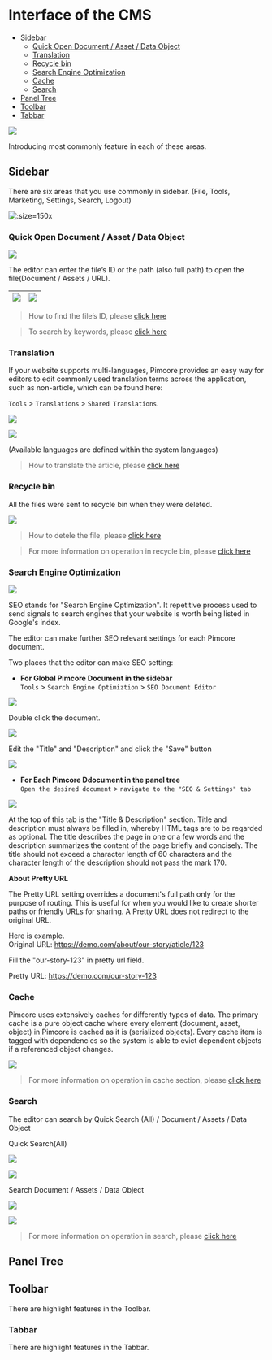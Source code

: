 # Interface of the CMS 

- [Sidebar](#sidebar)
    - [Quick Open Document / Asset / Data Object](#quick-open-document-asset-data-object)
    - [Translation](#translation)
    - [Recycle bin](#recycle-bin)
    - [Search Engine Optimization](#search-engine-optimization)
    - [Cache](#cache)
    - [Search](#search)
- [Panel Tree](#panel-tree)
- [Toolbar](#toolbar)
- [Tabbar](#tabbar)

![](images/b01-1.png)  

Introducing most commonly feature in each of these areas.




## Sidebar

There are six areas that you use commonly in sidebar.
(File, Tools, Marketing, Settings, Search, Logout)


![](images/b02.png ':size=150x')



### Quick Open Document / Asset / Data Object

![](images/b03.png)

The editor can enter the file’s ID or the path (also full path) to open the file(Document / Assets / URL).


| ![](images/b04.png) 	| ![](images/b05.png) 	|
|:-------------------:	|:-------------------:	|

> How to find the file’s ID, please [click here](#LINK_TO)  

> To search by keywords, please [click here](#search)


### Translation

If your website supports multi-languages, Pimcore provides an easy way for editors to edit commonly used translation terms across the application, such as non-article,  which can be found here:  

`Tools` > `Translations` > `Shared Translations`.

![](images/b06.png)

![](images/b07.png)

(Available languages are defined within the system languages)

> How to translate the article, please [click here](data-objects)



### Recycle bin

All the files were sent to recycle bin when they were deleted.

![](images/b08.png)

> How to detele the file, please [click here](#LINK_TO)  

> For more information on operation in recycle bin, please [click here](basic/recycle-bin)



### Search Engine Optimization

![](images/b12.1.png)

SEO stands for "Search Engine Optimization". It repetitive process used to send signals to search engines that your website is worth being listed in Google's index.

The editor can make further SEO relevant settings for each Pimcore document. 

Two places that the editor can make SEO setting:

- **For Global Pimcore Document in the sidebar**  
`Tools` > `Search Engine Optimiztion` > `SEO Document Editor`

![](images/b10.png)

Double click the document.

![](images/b11.png)

Edit the "Title" and "Description" and click the "Save" button

![](images/b12.png)

- **For Each Pimcore Ddocument in the panel tree**   
`Open the desired document` > `navigate to the "SEO & Settings" tab`

![](images/b12.2.png)

At the top of this tab is the "Title & Description" section. Title and description must always be filled in, whereby HTML tags are to be regarded as optional. The title describes the page in one or a few words and the description summarizes the content of the page briefly and concisely. The title should not exceed a character length of 60 characters and the character length of the description should not pass the mark 170.

**About Pretty URL** 

The Pretty URL setting overrides a document's full path only for the purpose of routing. This is useful for when you would like to create shorter paths or friendly URLs for sharing. A Pretty URL does not redirect to the original URL.

Here is example.  
Original URL: https://demo.com/about/our-story/aticle/123

Fill the "our-story-123" in pretty url field.

Pretty URL: https://demo.com/our-story-123

### Cache

Pimcore uses extensively caches for differently types of data. The primary cache is a pure object cache where every element (document, asset, object) in Pimcore is cached as it is (serialized objects). Every cache item is tagged with dependencies so the system is able to evict dependent objects if a referenced object changes.


![](images/b13.png)

> For more information on operation in cache section, please [click here](basic/cache)

### Search

The editor can search by Quick Search (All) / Document / Assets / Data Object

Quick Search(All)

![](images/b16.png)

![](images/b17.png)

Search Document / Assets / Data Object

![](images/b18.png)

![](images/b19.png)

> For more information on operation in search, please [click here](basic/search)

## Panel Tree




## Toolbar

There are highlight features in the Toolbar.




### Tabbar

There are highlight features in the Tabbar.